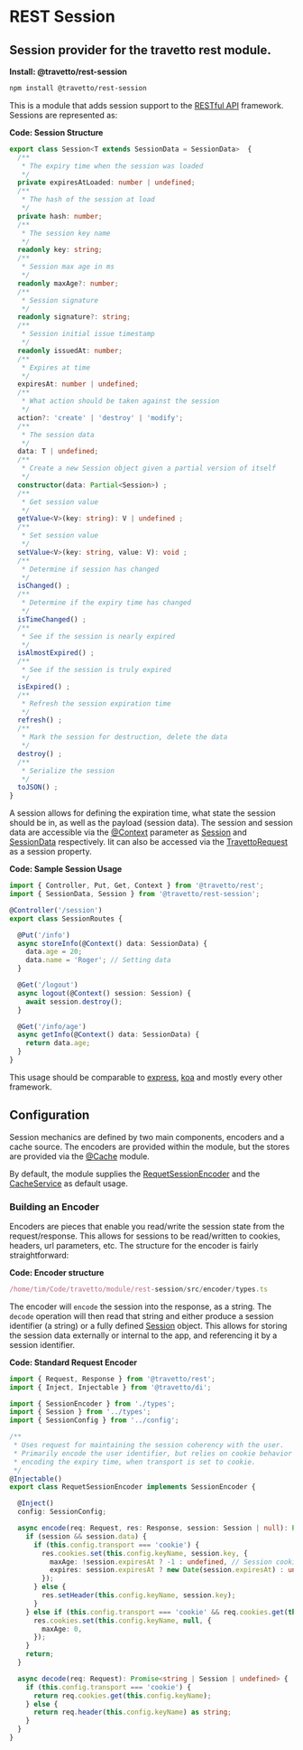 <!-- This file was generated by the framweork and should not be modified directly -->
<!-- Please modify https://github.com/travetto/travetto/tree/master/module/rest-session/doc.ts and execute "npm run docs" to rebuild -->
# REST Session
## Session provider for the travetto rest module.

**Install: @travetto/rest-session**
```bash
npm install @travetto/rest-session
```

This is a module that adds session support to the [RESTful API](https://github.com/travetto/travetto/tree/master/module/rest#readme "Declarative api for RESTful APIs with support for the dependency injection module.") framework.  Sessions are represented as:

**Code: Session Structure**
```typescript
export class Session<T extends SessionData = SessionData>  {
  /**
   * The expiry time when the session was loaded
   */
  private expiresAtLoaded: number | undefined;
  /**
   * The hash of the session at load
   */
  private hash: number;
  /**
   * The session key name
   */
  readonly key: string;
  /**
   * Session max age in ms
   */
  readonly maxAge?: number;
  /**
   * Session signature
   */
  readonly signature?: string;
  /**
   * Session initial issue timestamp
   */
  readonly issuedAt: number;
  /**
   * Expires at time
   */
  expiresAt: number | undefined;
  /**
   * What action should be taken against the session
   */
  action?: 'create' | 'destroy' | 'modify';
  /**
   * The session data
   */
  data: T | undefined;
  /**
   * Create a new Session object given a partial version of itself
   */
  constructor(data: Partial<Session>) ;
  /**
   * Get session value
   */
  getValue<V>(key: string): V | undefined ;
  /**
   * Set session value
   */
  setValue<V>(key: string, value: V): void ;
  /**
   * Determine if session has changed
   */
  isChanged() ;
  /**
   * Determine if the expiry time has changed
   */
  isTimeChanged() ;
  /**
   * See if the session is nearly expired
   */
  isAlmostExpired() ;
  /**
   * See if the session is truly expired
   */
  isExpired() ;
  /**
   * Refresh the session expiration time
   */
  refresh() ;
  /**
   * Mark the session for destruction, delete the data
   */
  destroy() ;
  /**
   * Serialize the session
   */
  toJSON() ;
}
```

A session allows for defining the expiration time, what state the session should be in, as well as the payload (session data).  The session and session data are accessible via the [@Context](https://github.com/travetto/travetto/tree/master/module/rest/src/decorator/param.ts#L46) parameter as [Session](https://github.com/travetto/travetto/tree/master/module/rest-session/src/types.ts#L15) and [SessionData](https://github.com/travetto/travetto/tree/master/module/rest-session/src/types.ts#L7) respectively.  Iit can also be accessed via the [TravettoRequest](https://github.com/travetto/travetto/tree/master/module/rest-session/src/types.d.ts#L8) as a session property.

**Code: Sample Session Usage**
```typescript
import { Controller, Put, Get, Context } from '@travetto/rest';
import { SessionData, Session } from '@travetto/rest-session';

@Controller('/session')
export class SessionRoutes {

  @Put('/info')
  async storeInfo(@Context() data: SessionData) {
    data.age = 20;
    data.name = 'Roger'; // Setting data
  }

  @Get('/logout')
  async logout(@Context() session: Session) {
    await session.destroy();
  }

  @Get('/info/age')
  async getInfo(@Context() data: SessionData) {
    return data.age;
  }
}
```

This usage should be comparable to [express](https://expressjs.com), [koa](https://koajs.com/) and mostly every other framework.

## Configuration

Session mechanics are defined by two main components, encoders and a cache source.  The encoders are provided within the module, but the stores are provided via the [@Cache](https://github.com/travetto/travetto/tree/master/module/cache/src/decorator.ts#L12) module.

By default, the module supplies the [RequetSessionEncoder](https://github.com/travetto/travetto/tree/master/module/rest-session/src/encoder/request.ts#L14) and the [CacheService](https://github.com/travetto/travetto/tree/master/module/cache/src/service.ts#L29) as default usage.

### Building an Encoder

Encoders are pieces that enable you read/write the session state from the request/response.  This allows for sessions to be read/written to cookies, headers, url parameters, etc. The structure for the encoder is fairly straightforward:

**Code: Encoder structure**
```typescript
/home/tim/Code/travetto/module/rest-session/src/encoder/types.ts
```

The encoder will `encode` the session into the response, as a string.  The `decode` operation will then read that string and either produce a session identifier (a string) or a fully defined [Session](https://github.com/travetto/travetto/tree/master/module/rest-session/src/types.ts#L15) object.  This allows for storing the session data externally or internal to the app, and referencing it by a session identifier.

**Code: Standard Request Encoder**
```typescript
import { Request, Response } from '@travetto/rest';
import { Inject, Injectable } from '@travetto/di';

import { SessionEncoder } from './types';
import { Session } from '../types';
import { SessionConfig } from '../config';

/**
 * Uses request for maintaining the session coherency with the user.
 * Primarily encode the user identifier, but relies on cookie behavior for
 * encoding the expiry time, when transport is set to cookie.
 */
@Injectable()
export class RequetSessionEncoder implements SessionEncoder {

  @Inject()
  config: SessionConfig;

  async encode(req: Request, res: Response, session: Session | null): Promise<void> {
    if (session && session.data) {
      if (this.config.transport === 'cookie') {
        res.cookies.set(this.config.keyName, session.key, {
          maxAge: !session.expiresAt ? -1 : undefined, // Session cookie by default
          expires: session.expiresAt ? new Date(session.expiresAt) : undefined
        });
      } else {
        res.setHeader(this.config.keyName, session.key);
      }
    } else if (this.config.transport === 'cookie' && req.cookies.get(this.config.keyName)) { // If cookie present, clear out
      res.cookies.set(this.config.keyName, null, {
        maxAge: 0,
      });
    }
    return;
  }

  async decode(req: Request): Promise<string | Session | undefined> {
    if (this.config.transport === 'cookie') {
      return req.cookies.get(this.config.keyName);
    } else {
      return req.header(this.config.keyName) as string;
    }
  }
}
```

